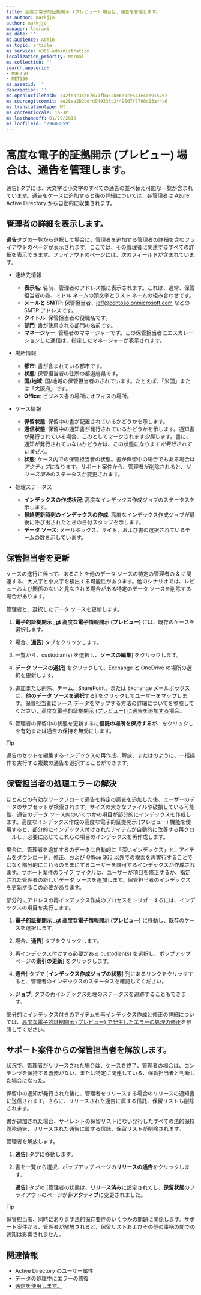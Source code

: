 ```yaml
---
title: 高度な電子的証拠開示 (プレビュー) 場合は、通告を管理します。
ms.author: markjjo
author: markjjo
manager: laurawi
ms.date: ''
ms.audience: Admin
ms.topic: article
ms.service: o365-administration
localization_priority: Normal
ms.collection: ''
search.appverid:
- MOE150
- MET150
ms.assetid: ''
description: ''
ms.openlocfilehash: 742f6bc35b67071fba528e6a0ce543ecc6915762
ms.sourcegitcommit: ee28ee2b2bdfd049333c2f495d7f7780d13af4a6
ms.translationtype: MT
ms.contentlocale: ja-JP
ms.lasthandoff: 01/29/2019
ms.locfileid: "29608059"
---
```

# <a name="managing-custodians-in-an-advanced-ediscovery-preview-case"></a>高度な電子的証拠開示 (プレビュー) 場合は、通告を管理します。

通告] タブには、大文字と小文字のすべての通告の並べ替え可能な一覧が含まれています。通告をケースに追加すると後の詳細については、各管理者は Azure Active Directory から自動的に収集されます。

## <a name="viewing-custodian-details"></a>管理者の詳細を表示します。

**通告**タブの一覧から選択して場合に、管理者を追加する管理者の詳細を含むフライアウトのページが表示されます。ここでは、その管理者に関連するすべての詳細を表示できます。フライアウトのページには、次のフィールドが含まれています。

- 連絡先情報

  - **表示名**: 名前、管理者のアドレス帳に表示されます。これは、通常、保管担当者の姓、ミドル ネームの頭文字とラスト ネームの組み合わせです。
  - **メールと SMTP**: 保管担当者、jeff@contoso.onmicrosoft.com などの SMTP アドレスです。  
  - **タイトル**: 保管担当者の役職名です。
  - **部門**: 書が使用される部門の名前です。
  - **マネージャー**: 管理者のマネージャーです。この保管担当者にエスカレーションした通信は、指定したマネージャーが表示されます。
  
- 場所情報

  - **都市**: 書が含まれている都市です。
  - **状態**: 保管担当者の住所の都道府県です。
  - **国/地域**: 国/地域の保管担当者のされています。たとえば、「米国」または「大阪府」です。
  - **Office**: ビジネス書の場所にオフィスの場所。

- ケース情報

  - **保留状態**: 保留中の書が配置されているかどうかを示します。 
  - **通信状態**: 保留中の通知書が発行されているかどうかを示します。通知書が発行されている場合、このとしてマークされます*公開*します。書に、通知が発行されていないかどうかは、この状態になります*が発行されていません*。 
  - **状態**: ケース内での保管担当者の状態。書が保留中の場合でもある場合は*アクティブ*になります。サポート案件から、管理者が削除されると、*リリース済み*のステータスが変更されます。 

- 処理ステータス

  - **インデックスの作成状況**: 高度なインデックス作成ジョブのステータスを示します。  
  - **最終更新時刻のインデックスの作成**: 高度なインデックス作成ジョブが最後に呼び出されたときの日付スタンプを示します。
  - **データ ソース**: メールボックス、サイト、および書の選択されているチームの数を示しています。

## <a name="updating-a-custodian"></a>保管担当者を更新

ケースの進行に伴って、あることを他のデータ ソースの特定の管理者の & に関連する、大文字と小文字を検出する可能性があります。他のシナリオでは、レビューおよび関係のないと見なされる場合がある特定のデータ ソースを削除する場合があります。

管理者と、選択したデータ ソースを更新します。

1. **電子的証拠開示 _gt 高度な電子情報開示 (プレビュー)** には、既存のケースを選択します。
  
2. 場合、**通告**] タブをクリックします。
  
3. 一覧から、custodian(s) を選択し、**ソースの編集**] をクリックします。
  
4. **データ ソースの選択**] をクリックして、Exchange と OneDrive の場所の選択を更新します。
  
5. 追加または削除、チーム、SharePoint、または Exchange メールボックスは、**他のデータ ソースを選択**する] をクリックしてユーザーをマップします。保管担当者にソース データをマップする方法の詳細についてを参照してください[、高度な電子的証拠開示 (プレビュー) に通告を追加する場合](add-custodians-to-case.md)。
  
6. 管理者の保留中の状態を更新するに**信託の場所を保持する**が、をクリックしを有効または通告の保持を無効にします。

> [!TIP]
> 通告のセットを編集するインデックスの再作成、解放、またはのように、一括操作を実行する複数の通告を選択することができます。

## <a name="resolving-custodian-processing-errors"></a>保管担当者の処理エラーの解決

ほとんどの有効なワークフローで通告を特定の調査を追加した後、ユーザーのデータのサブセットが検索されます。サイズの大きなファイルや破損している可能性、通告のデータ ソース内のいくつかの項目が部分的にインデックスを作成します。高度なインデックス作成の高度な電子的証拠開示 (プレビュー) 機能を使用すると、部分的にインデックス付けされたアイテムが自動的に改善する再クロールし、必要に応じてこれらの項目のインデックスを再作成します。 

場合に、管理者を追加するのデータは自動的に「深いインデックス」と、アイテムをダウンロード、修正、および Office 365 以外での検索を再実行することではなく部分的にこれらのままにするユーザーを許可するインデックスが作成されます。サポート案件のライフ サイクルは、ユーザーが項目を修正するか、指定された管理者の新しいデータ ソースを追加します。保管担当者のインデックスを更新するこの必要があります。 

部分的にアドレスの再インデックス作成のプロセスをトリガーするには、インデックスの項目を実行します。

1. **電子的証拠開示 _gt 高度な電子情報開示 (プレビュー)** に移動し、既存のケースを選択します。

2. 場合、**通告**] タブをクリックします。 

3. 再インデックス付けする必要がある custodian(s) を選択し、ポップアップ ページの**索引の更新**] をクリックします。

4. **通告**] タブで [**インデックス作成ジョブの状態**] 列にあるリンクをクリックすると、管理者のインデックスのステータスを確認してください。  

5. **ジョブ**] タブの再インデックス処理のステータスを追跡することもできます。

部分的にインデックス付きのアイテムを再インデックス作成と修正の詳細については、[高度な電子的証拠開示 (プレビュー) で発生したエラーの処理の修正](processing-data-for-case.md)を参照してください。

## <a name="releasing-a-custodian-from-a-case"></a>サポート案件からの保管担当者を解放します。

状況で、管理者がリリースされた場合は、ケースを終了、管理者の場合は、コンテンツを保持する義務がない、または特定に関連している、保管担当者と判断した場合になった。 

保留中の通知が発行された後に、管理者をリリースする場合のリリースの通知書に送信されます。さらに、リリースされた通告に属する信託、保留リストも削除されます。

書が追加された場合、サイレントの保留リストにない発行したすべての法的保持義務通告、リリースされた通告に属する信託、保留リストが削除されます。  

管理者を解放します。 

1.  **通告**] タブに移動します。

2.  書を一覧から選択、ポップアップ ページの**リリースの通告**をクリックします.

    **通告**] タブの [管理者の状態は、**リリース済み**に設定されてし、**保留状態**のフライアウトのページが**非アクティブ**に変更されました。 

> [!TIP]
> 保管担当者、同時にあります法的保存要件のいくつかの問題に関係します。サポート案件から、管理者が解放されると、保留リストおよびその他の事柄の間での通知は影響されません。

## <a name="related-information"></a>関連情報

 - Active Directory のユーザー属性 
 - [データの処理中にエラーの修復](error-remediation.md) 
 - [通信を使用します。](managing-custodian-communications.md)
